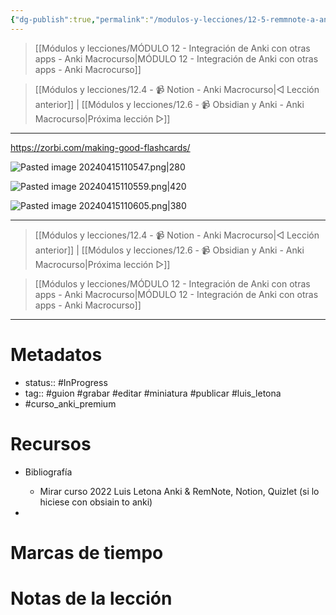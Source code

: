 ```yaml
---
{"dg-publish":true,"permalink":"/modulos-y-lecciones/12-5-remmnote-a-anki/","noteIcon":""}
---
```



> [[Módulos y lecciones/MÓDULO 12 - Integración de Anki con otras apps - Anki Macrocurso\|MÓDULO 12 - Integración de Anki con otras apps - Anki Macrocurso]]

> [[Módulos y lecciones/12.4 - 📹 Notion - Anki Macrocurso\|◁ Lección anterior]] | [[Módulos y lecciones/12.6 - 📹 Obsidian y Anki - Anki Macrocurso\|Próxima lección ▷]]

---

https://zorbi.com/making-good-flashcards/

![Pasted image 20240415110547.png|280](/img/user/ANEXOS/Pasted%20image%2020240415110547.png)

![Pasted image 20240415110559.png|420](/img/user/ANEXOS/Pasted%20image%2020240415110559.png)

![Pasted image 20240415110605.png|380](/img/user/ANEXOS/Pasted%20image%2020240415110605.png)


---

> [[Módulos y lecciones/12.4 - 📹 Notion - Anki Macrocurso\|◁ Lección anterior]] | [[Módulos y lecciones/12.6 - 📹 Obsidian y Anki - Anki Macrocurso\|Próxima lección ▷]]

> [[Módulos y lecciones/MÓDULO 12 - Integración de Anki con otras apps - Anki Macrocurso\|MÓDULO 12 - Integración de Anki con otras apps - Anki Macrocurso]]

---
# Metadatos
- status:: #InProgress  
- tag:: #guion #grabar #editar #miniatura #publicar #luis_letona 
- #curso_anki_premium

# Recursos
- Bibliografía
	- Mirar curso 2022 Luis Letona Anki & RemNote, Notion, Quizlet (si lo hiciese con obsiain to anki)

- 

# Marcas de tiempo


# Notas de la lección
